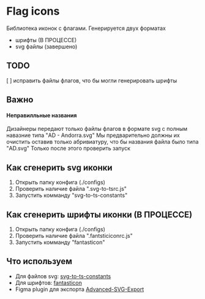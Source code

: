 # Flag icons
Библиотека иконок с флагами.
Генерируется двух форматах
- шрифты (В ПРОЦЕССЕ)
- svg файлы (завершено)

## TODO
[ ] исправить файлы флагов, что бы могли генерировать шрифты

## Важно
#### Неправилльные названия
Дизайнеры передают только файлы флагов в формате svg с полным навазние типа "AD - Andorra.svg"
Мы предварительно должны их очистить оставив только абривиатуру, что бы названия файла было типа "AD.svg"
Только после этого проверить запуск


## Как сгенерить svg иконки 
1. Открыть папку конфига (./configs)
2. Проверить наличие файла ".svg-to-tsrc.js"
3. Запустить комманду "svg-to-ts-constants"


## Как сгенерить шрифты иконки (В ПРОЦЕССЕ)
1. Открыть папку конфига (./configs)
2. Проверить наличие файла ".fantsticiconrc.js"
3. Запустить комманду "fantasticon"


## Что используем
- Для файлов svg: [svg-to-ts-constants](https://www.npmjs.com/package/svg-to-ts)
- Для шрифтов: [fantasticon](https://github.com/tancredi/fantasticon)
- Figma plugin для экспорта [Advanced-SVG-Export](https://www.figma.com/community/plugin/782713260363070260/Advanced-SVG-Export) 
